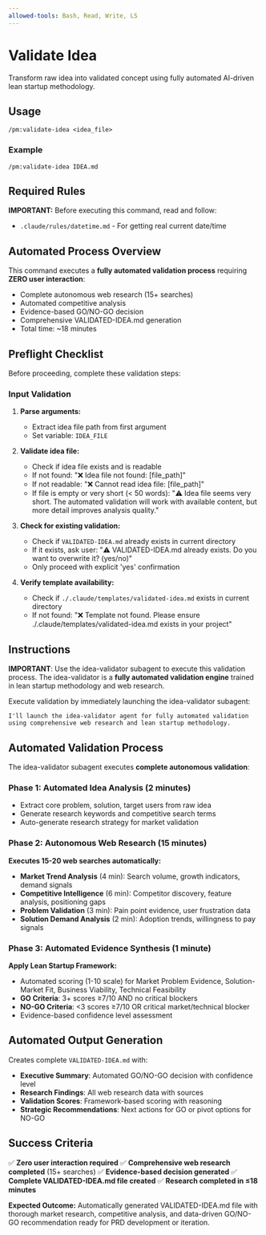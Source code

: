 ```yaml
---
allowed-tools: Bash, Read, Write, LS
---
```


# Validate Idea

Transform raw idea into validated concept using fully automated AI-driven lean startup methodology.

## Usage
```
/pm:validate-idea <idea_file>
```

### Example
```
/pm:validate-idea IDEA.md
```

## Required Rules

**IMPORTANT:** Before executing this command, read and follow:
- `.claude/rules/datetime.md` - For getting real current date/time

## Automated Process Overview

This command executes a **fully automated validation process** requiring **ZERO user interaction**:
- Complete autonomous web research (15+ searches)
- Automated competitive analysis 
- Evidence-based GO/NO-GO decision
- Comprehensive VALIDATED-IDEA.md generation
- Total time: ~18 minutes

## Preflight Checklist

Before proceeding, complete these validation steps:

### Input Validation

1. **Parse arguments:**
   - Extract idea file path from first argument
   - Set variable: `IDEA_FILE`

2. **Validate idea file:**
   - Check if idea file exists and is readable
   - If not found: "❌ Idea file not found: [file_path]"
   - If not readable: "❌ Cannot read idea file: [file_path]"
   - If file is empty or very short (< 50 words): "⚠️ Idea file seems very short. The automated validation will work with available content, but more detail improves analysis quality."

3. **Check for existing validation:**
   - Check if `VALIDATED-IDEA.md` already exists in current directory
   - If it exists, ask user: "⚠️ VALIDATED-IDEA.md already exists. Do you want to overwrite it? (yes/no)"
   - Only proceed with explicit 'yes' confirmation

4. **Verify template availability:**
   - Check if `./.claude/templates/validated-idea.md` exists in current directory
   - If not found: "❌ Template not found. Please ensure ./.claude/templates/validated-idea.md exists in your project"

## Instructions

**IMPORTANT**: Use the idea-validator subagent to execute this validation process. The idea-validator is a **fully automated validation engine** trained in lean startup methodology and web research.

Execute validation by immediately launching the idea-validator subagent:

```
I'll launch the idea-validator agent for fully automated validation using comprehensive web research and lean startup methodology.
```

## Automated Validation Process

The idea-validator subagent executes **complete autonomous validation**:

### Phase 1: Automated Idea Analysis (2 minutes)
- Extract core problem, solution, target users from raw idea
- Generate research keywords and competitive search terms
- Auto-generate research strategy for market validation

### Phase 2: Autonomous Web Research (15 minutes)
**Executes 15-20 web searches automatically:**
- **Market Trend Analysis** (4 min): Search volume, growth indicators, demand signals
- **Competitive Intelligence** (6 min): Competitor discovery, feature analysis, positioning gaps
- **Problem Validation** (3 min): Pain point evidence, user frustration data
- **Solution Demand Analysis** (2 min): Adoption trends, willingness to pay signals

### Phase 3: Automated Evidence Synthesis (1 minute)
**Apply Lean Startup Framework:**
- Automated scoring (1-10 scale) for Market Problem Evidence, Solution-Market Fit, Business Viability, Technical Feasibility
- **GO Criteria**: 3+ scores ≥7/10 AND no critical blockers
- **NO-GO Criteria**: <3 scores ≥7/10 OR critical market/technical blocker
- Evidence-based confidence level assessment

## Automated Output Generation

Creates complete `VALIDATED-IDEA.md` with:
- **Executive Summary**: Automated GO/NO-GO decision with confidence level
- **Research Findings**: All web research data with sources
- **Validation Scores**: Framework-based scoring with reasoning
- **Strategic Recommendations**: Next actions for GO or pivot options for NO-GO

## Success Criteria
✅ **Zero user interaction required**
✅ **Comprehensive web research completed** (15+ searches)
✅ **Evidence-based decision generated**
✅ **Complete VALIDATED-IDEA.md file created**
✅ **Research completed in ≤18 minutes**

**Expected Outcome:**
Automatically generated VALIDATED-IDEA.md file with thorough market research, competitive analysis, and data-driven GO/NO-GO recommendation ready for PRD development or iteration.